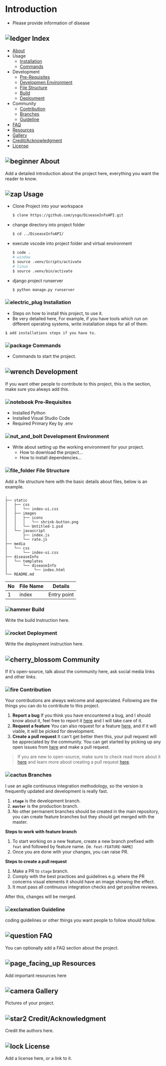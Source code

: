 # Introduction

- Please provide information of disease

## ![ledger](https://github.githubassets.com/images/icons/emoji/unicode/1f4d2.png) Index

- [About](https://gist.github.com/ramantehlan/602ad8525699486e097092e4158c5bf1#beginner-about)
- Usage
  - [Installation](https://gist.github.com/ramantehlan/602ad8525699486e097092e4158c5bf1#electric_plug-installation)
  - [Commands](https://gist.github.com/ramantehlan/602ad8525699486e097092e4158c5bf1#package-commands)
- Development
  - [Pre-Requisites](https://gist.github.com/ramantehlan/602ad8525699486e097092e4158c5bf1#notebook-pre-requisites)
  - [Developmen Environment](https://gist.github.com/ramantehlan/602ad8525699486e097092e4158c5bf1#nut_and_bolt-development-environment)
  - [File Structure](https://gist.github.com/ramantehlan/602ad8525699486e097092e4158c5bf1#file_folder-file-structure)
  - [Build](https://gist.github.com/ramantehlan/602ad8525699486e097092e4158c5bf1#hammer-build)
  - [Deployment](https://gist.github.com/ramantehlan/602ad8525699486e097092e4158c5bf1#rocket-deployment)
- Community
  - [Contribution](https://gist.github.com/ramantehlan/602ad8525699486e097092e4158c5bf1#fire-contribution)
  - [Branches](https://gist.github.com/ramantehlan/602ad8525699486e097092e4158c5bf1#cactus-branches)
  - [Guideline](https://gist.github.com/ramantehlan/602ad8525699486e097092e4158c5bf1#exclamation-guideline)
- [FAQ](https://gist.github.com/ramantehlan/602ad8525699486e097092e4158c5bf1#question-faq)
- [Resources](https://gist.github.com/ramantehlan/602ad8525699486e097092e4158c5bf1#page_facing_up-resources)
- [Gallery](https://gist.github.com/ramantehlan/602ad8525699486e097092e4158c5bf1#camera-gallery)
- [Credit/Acknowledgment](https://gist.github.com/ramantehlan/602ad8525699486e097092e4158c5bf1#star2-creditacknowledgment)
- [License](https://gist.github.com/ramantehlan/602ad8525699486e097092e4158c5bf1#lock-license)

## ![beginner](https://github.githubassets.com/images/icons/emoji/unicode/1f530.png) About

Add a detailed introduction about the project here, everything you want the reader to know.

## ![zap](https://github.githubassets.com/images/icons/emoji/unicode/26a1.png) Usage

- Clone Project into your workspace

  ```bash
  $ clone https://github.com/ysgo/DiseaseInfoAPI.git
  ```

- change directory into project folder

  ```bash
  $ cd ../DiseaseInfoAPI/
  ```

- execute vscode into project folder and virtual environment

  ```bash
  $ code .
  # window
  $ source .venv/Scripts/activate
  # linux
  $ source .venv/bin/activate
  ```

- django project runserver

  ```bash
  $ python manage.py runserver
  ```

### ![electric_plug](https://github.githubassets.com/images/icons/emoji/unicode/1f50c.png) Installation

- Steps on how to install this project, to use it.
- Be very detailed here, For example, if you have tools which run on different operating systems, write installation steps for all of them.

```
$ add installations steps if you have to.
```

### ![package](https://github.githubassets.com/images/icons/emoji/unicode/1f4e6.png) Commands

- Commands to start the project.

## ![wrench](https://github.githubassets.com/images/icons/emoji/unicode/1f527.png) Development

If you want other people to contribute to this project, this is the section, make sure you always add this.

### ![notebook](https://github.githubassets.com/images/icons/emoji/unicode/1f4d3.png) Pre-Requisites

- Installed Python
- Installed Visual Studio Code
- Required Primary Key by .env

### ![nut_and_bolt](https://github.githubassets.com/images/icons/emoji/unicode/1f529.png) Development Environment

- Write about setting up the working environment for your project.
  - How to download the project...
  - How to install dependencies...

### ![file_folder](https://github.githubassets.com/images/icons/emoji/unicode/1f4c1.png) File Structure

Add a file structure here with the basic details about files, below is an example.

```
.
├── static
│   ├── css
│   │   └── index-ui.css
│   ├── images
│   │   ├── icons
│   │   │   └── shrink-button.png
│   │   └── Untitled-1.psd
│   └── javascript
│       ├── index.js
│       └── rate.js
├── media
│   └── css
│      	└── index-ui.css
├── diseaseInfo
│   └── templates
│  		└── diseaseInfo
│   	   	 └── index.html
└── README.md
```

| No   | File Name | Details     |
| ---- | --------- | ----------- |
| 1    | index     | Entry point |

### ![hammer](https://github.githubassets.com/images/icons/emoji/unicode/1f528.png) Build

Write the build Instruction here.

### ![rocket](https://github.githubassets.com/images/icons/emoji/unicode/1f680.png) Deployment

Write the deployment instruction here.

## ![cherry_blossom](https://github.githubassets.com/images/icons/emoji/unicode/1f338.png) Community

If it's open-source, talk about the community here, ask social media links and other links.

### ![fire](https://github.githubassets.com/images/icons/emoji/unicode/1f525.png) Contribution

Your contributions are always welcome and appreciated. Following are the things you can do to contribute to this project.

1. **Report a bug**
   If you think you have encountered a bug, and I should know about it, feel free to report it [here](https://gist.github.com/ramantehlan/602ad8525699486e097092e4158c5bf1) and I will take care of it.
2. **Request a feature**
   You can also request for a feature [here](https://gist.github.com/ramantehlan/602ad8525699486e097092e4158c5bf1), and if it will viable, it will be picked for development.
3. **Create a pull request**
   It can't get better then this, your pull request will be appreciated by the community. You can get started by picking up any open issues from [here](https://gist.github.com/ramantehlan/602ad8525699486e097092e4158c5bf1) and make a pull request.

> If you are new to open-source, make sure to check read more about it [here](https://www.digitalocean.com/community/tutorial_series/an-introduction-to-open-source) and learn more about creating a pull request [here](https://www.digitalocean.com/community/tutorials/how-to-create-a-pull-request-on-github).

### ![cactus](https://github.githubassets.com/images/icons/emoji/unicode/1f335.png) Branches

I use an agile continuous integration methodology, so the version is frequently updated and development is really fast.

1. **`stage`** is the development branch.
2. **`master`** is the production branch.
3. No other permanent branches should be created in the main repository, you can create feature branches but they should get merged with the master.

**Steps to work with feature branch**

1. To start working on a new feature, create a new branch prefixed with `feat` and followed by feature name. (ie. `feat-FEATURE-NAME`)
2. Once you are done with your changes, you can raise PR.

**Steps to create a pull request**

1. Make a PR to `stage` branch.
2. Comply with the best practices and guidelines e.g. where the PR concerns visual elements it should have an image showing the effect.
3. It must pass all continuous integration checks and get positive reviews.

After this, changes will be merged.

### ![exclamation](https://github.githubassets.com/images/icons/emoji/unicode/2757.png) Guideline

coding guidelines or other things you want people to follow should follow.

## ![question](https://github.githubassets.com/images/icons/emoji/unicode/2753.png) FAQ

You can optionally add a FAQ section about the project.

## ![page_facing_up](https://github.githubassets.com/images/icons/emoji/unicode/1f4c4.png) Resources

Add important resources here

## ![camera](https://github.githubassets.com/images/icons/emoji/unicode/1f4f7.png) Gallery

Pictures of your project.

## ![star2](https://github.githubassets.com/images/icons/emoji/unicode/1f31f.png) Credit/Acknowledgment

Credit the authors here.

## ![lock](https://github.githubassets.com/images/icons/emoji/unicode/1f512.png) License

Add a license here, or a link to it.